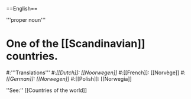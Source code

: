 ==English==

'''proper noun'''

# One of the [[Scandinavian]] countries.
#:'''Translations'''
#:*[[Dutch]]: [[Noorwegen]]
#:*[[French]]: [[Norvège]]
#:*[[German]]: [[Norwegen]]
#:*[[Polish]]: [[Norwegia]]

''See:'' [[Countries of the world]]